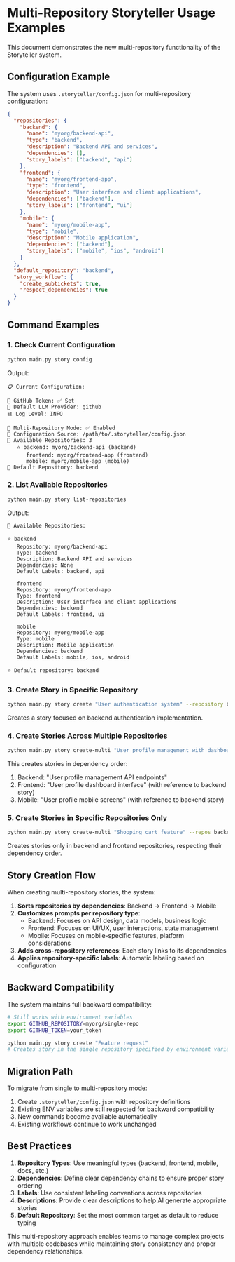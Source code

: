 # Multi-Repository Storyteller Usage Examples

This document demonstrates the new multi-repository functionality of the Storyteller system.

## Configuration Example

The system uses `.storyteller/config.json` for multi-repository configuration:

```json
{
  "repositories": {
    "backend": {
      "name": "myorg/backend-api",
      "type": "backend",
      "description": "Backend API and services", 
      "dependencies": [],
      "story_labels": ["backend", "api"]
    },
    "frontend": {
      "name": "myorg/frontend-app",
      "type": "frontend", 
      "description": "User interface and client applications",
      "dependencies": ["backend"],
      "story_labels": ["frontend", "ui"]
    },
    "mobile": {
      "name": "myorg/mobile-app",
      "type": "mobile",
      "description": "Mobile application",
      "dependencies": ["backend"],
      "story_labels": ["mobile", "ios", "android"]
    }
  },
  "default_repository": "backend",
  "story_workflow": {
    "create_subtickets": true,
    "respect_dependencies": true
  }
}
```

## Command Examples

### 1. Check Current Configuration
```bash
python main.py story config
```
Output:
```
📋 Current Configuration:

🔧 GitHub Token: ✅ Set
🤖 Default LLM Provider: github
📊 Log Level: INFO

🏢 Multi-Repository Mode: ✅ Enabled
📂 Configuration Source: /path/to/.storyteller/config.json
📁 Available Repositories: 3
   ⭐ backend: myorg/backend-api (backend)
      frontend: myorg/frontend-app (frontend)
      mobile: myorg/mobile-app (mobile)
🎯 Default Repository: backend
```

### 2. List Available Repositories
```bash
python main.py story list-repositories
```
Output:
```
📁 Available Repositories:

⭐ backend
   Repository: myorg/backend-api
   Type: backend
   Description: Backend API and services
   Dependencies: None
   Default Labels: backend, api

   frontend
   Repository: myorg/frontend-app
   Type: frontend
   Description: User interface and client applications
   Dependencies: backend
   Default Labels: frontend, ui

   mobile
   Repository: myorg/mobile-app
   Type: mobile
   Description: Mobile application
   Dependencies: backend
   Default Labels: mobile, ios, android

⭐ Default repository: backend
```

### 3. Create Story in Specific Repository
```bash
python main.py story create "User authentication system" --repository backend
```
Creates a story focused on backend authentication implementation.

### 4. Create Stories Across Multiple Repositories
```bash
python main.py story create-multi "User profile management with dashboard"
```
This creates stories in dependency order:
1. Backend: "User profile management API endpoints"
2. Frontend: "User profile dashboard interface" (with reference to backend story)
3. Mobile: "User profile mobile screens" (with reference to backend story)

### 5. Create Stories in Specific Repositories Only
```bash
python main.py story create-multi "Shopping cart feature" --repos backend,frontend
```
Creates stories only in backend and frontend repositories, respecting their dependency order.

## Story Creation Flow

When creating multi-repository stories, the system:

1. **Sorts repositories by dependencies**: Backend → Frontend → Mobile
2. **Customizes prompts per repository type**:
   - Backend: Focuses on API design, data models, business logic
   - Frontend: Focuses on UI/UX, user interactions, state management
   - Mobile: Focuses on mobile-specific features, platform considerations
3. **Adds cross-repository references**: Each story links to its dependencies
4. **Applies repository-specific labels**: Automatic labeling based on configuration

## Backward Compatibility

The system maintains full backward compatibility:

```bash
# Still works with environment variables
export GITHUB_REPOSITORY=myorg/single-repo
export GITHUB_TOKEN=your_token

python main.py story create "Feature request"
# Creates story in the single repository specified by environment variable
```

## Migration Path

To migrate from single to multi-repository mode:

1. Create `.storyteller/config.json` with repository definitions
2. Existing ENV variables are still respected for backward compatibility
3. New commands become available automatically
4. Existing workflows continue to work unchanged

## Best Practices

1. **Repository Types**: Use meaningful types (backend, frontend, mobile, docs, etc.)
2. **Dependencies**: Define clear dependency chains to ensure proper story ordering
3. **Labels**: Use consistent labeling conventions across repositories
4. **Descriptions**: Provide clear descriptions to help AI generate appropriate stories
5. **Default Repository**: Set the most common target as default to reduce typing

This multi-repository approach enables teams to manage complex projects with multiple codebases while maintaining story consistency and proper dependency relationships.